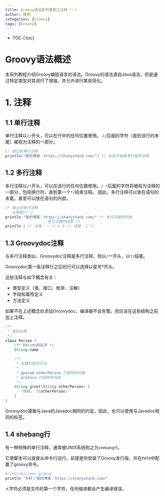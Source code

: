 ```yaml
---
title: Groovy语法系列教程之注释（一）
author: 唐明
categories: [Groovy]
tags: [Groovy]
---
```

* TOC
{:toc}

# Groovy语法概述

本系列教程介绍Groovy编程语言的语法。Groovy的语法源自Java语法，但是通过特定类型对其进行了增强，并允许进行某些简化。

<!--以上为摘要内容-->

# 1. 注释

## 1.1 单行注释

单行注释以`//`开头，可以在行中的任何位置使用。 `//`后面的字符（直到该行的末尾）被视为注释的一部分。

```groovy
// 独立的单行注释
println("我的博客：https://shanyshanb.com/") // 此处开始直至行尾的注释
```

## 1.2 多行注释

多行注释以`/*`开头，可以在该行的任何位置使用。`/ *`后面的字符将被视为注释的一部分，包括换行符，直到第一个`*/`结束注释。
因此，多行注释可以放在语句的末尾，甚至可以放在语句的内部。

```groovy
/* 独立的多行注释
   占用两行 */
println "我的博客：https://shanyshanb.com/" /* 多行注释的开始
                   多行注释的结束 */
println 1 /* 注释：一 */ + 2 /* 注释：二 */
```

## 1.3 Groovydoc注释

与多行注释类似，Groovydoc注释是多行注释，但以`/**`开头，以`*/`结尾。 

Groovydoc第一条注释行之后的行可以选择以星号*开头。

这些注释与如下概念有关：

- 类型定义（类、接口、枚举、注解）
- 字段和属性定义
- 方法定义

如果不在上述概念处添加Groovydoc，编译器不会告警。但应该在这些结构之前加上注释。

```groovy
/**
 * 类的注释
 */
class Person {
    /** Person的名字 */
    String name

    /**
     * 创建打招呼方法
     *
     * @param otherPerson 打招呼的对象
     * @return 打招呼的内容
     */
    String greet(String otherPerson) {
       "你好， ${otherPerson}"
    }
}
```

Groovydoc遵循与Java的Javadoc相同的约定。因此，也可以使用与Javadoc相同的标签。

## 1.4 shebang行

有一种特殊的单行注释，通常被UNIX系统称之为`shebang行`。

它使脚本可以直接从命令行运行。前提是你安装了Groovy发行版，并在`PATH`中配置了groovy命令。

```bash
#!/usr/bin/env groovy
println "你好！我的博客：https://shanyshanb.com/"
```

`＃`字符必须是文件的第一个字符。任何缩进都会产生编译错误。